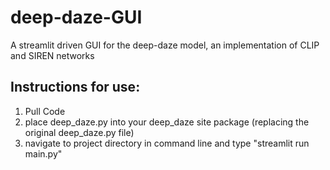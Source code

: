 # deep-daze-GUI
A streamlit driven GUI for the deep-daze model, an implementation of CLIP and SIREN networks

## Instructions for use:
1) Pull Code
2) place deep_daze.py into your deep_daze site package (replacing the original deep_daze.py file)
3) navigate to project directory in command line and type "streamlit run main.py"
